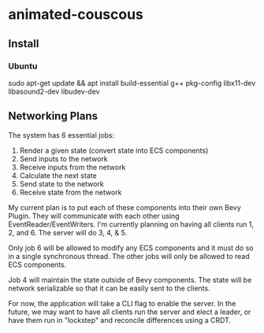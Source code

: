 # animated-couscous

## Install

### Ubuntu

sudo apt-get update && apt install build-essential g++ pkg-config libx11-dev libasound2-dev libudev-dev


## Networking Plans

The system has 6 essential jobs:

1. Render a given state (convert state into ECS components)
2. Send inputs to the network
3. Receive inputs from the network
4. Calculate the next state
5. Send state to the network
6. Receive state from the network

My current plan is to put each of these components into their own Bevy Plugin. They will communicate with each other using EventReader/EventWriters. I'm currently planning on having all clients run 1, 2, and 6. The server will do 3, 4, & 5.

Only job 6 will be allowed to modify any ECS components and it must do so in a single synchronous thread. The other jobs will only be allowed to read ECS components.

Job 4 will maintain the state outside of Bevy components. The state will be network serializable so that it can be easily sent to the clients.

For now, the application will take a CLI flag to enable the server. In the future, we may want to have all clients run the server and elect a leader, or have them run in "lockstep" and reconcile differences using a CRDT.
